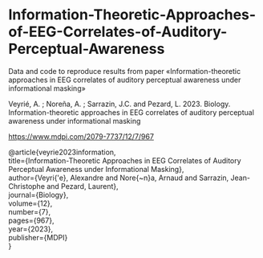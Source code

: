 # Information-Theoretic-Approaches-of-EEG-Correlates-of-Auditory-Perceptual-Awareness

Data and code to reproduce results from paper «Information-theoretic approaches in EEG correlates of auditory perceptual awareness under informational masking»

Veyrié, A. ; Noreña, A. ; Sarrazin, J.C. and Pezard, L. 2023. Biology. Information-theoretic approaches in EEG correlates of auditory perceptual awareness under informational masking

https://www.mdpi.com/2079-7737/12/7/967

@article{veyrie2023information,<br />
title={Information-Theoretic Approaches in EEG Correlates of Auditory Perceptual Awareness under Informational Masking},<br />
author={Veyri{\'e}, Alexandre and Nore{\~n}a, Arnaud and Sarrazin, Jean-Christophe and Pezard, Laurent},<br />
journal={Biology},<br />
volume={12},<br />
number={7},<br />
pages={967},<br />
year={2023},<br />
publisher={MDPI}<br />
}
